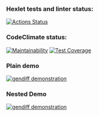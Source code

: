 ### Hexlet tests and linter status:
[![Actions Status](https://github.com/ikhanter/python-project-50/workflows/hexlet-check/badge.svg)](https://github.com/ikhanter/python-project-50/actions)

### CodeClimate status:
[![Maintainability](https://api.codeclimate.com/v1/badges/13a738a082e82c452efe/maintainability)](https://codeclimate.com/github/ikhanter/python-project-50/maintainability)
[![Test Coverage](https://api.codeclimate.com/v1/badges/13a738a082e82c452efe/test_coverage)](https://codeclimate.com/github/ikhanter/python-project-50/test_coverage)


### Plain demo
[![gendiff demonstration](https://asciinema.org/a/5yQeRkEvygG8rZNydBJmHxliF.svg)](https://asciinema.org/a/5yQeRkEvygG8rZNydBJmHxliF)

### Nested Demo
[![gendiff demonstration](https://asciinema.org/a/VwabiDz7eayEUaMTtzIUFbmBf.svg)](https://asciinema.org/a/VwabiDz7eayEUaMTtzIUFbmBf)